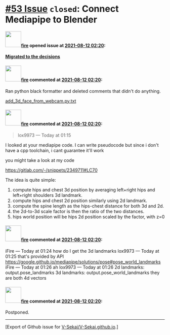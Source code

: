 # [\#53 Issue](https://github.com/V-Sekai/V-Sekai.github.io/issues/53) `closed`: Connect Mediapipe to Blender

#### <img src="https://avatars.githubusercontent.com/u/32321?u=c2e06a3d2b49a467aa907e54aa259516440267cc&v=4" width="50">[fire](https://github.com/fire) opened issue at [2021-08-12 02:20](https://github.com/V-Sekai/V-Sekai.github.io/issues/53):

[**Migrated to the decisions** ](https://github.com/V-Sekai/V-Sekai.github.io/blob/master/decisions/2022/20220624-webcam-to-posed-characters.md)

#### <img src="https://avatars.githubusercontent.com/u/32321?u=c2e06a3d2b49a467aa907e54aa259516440267cc&v=4" width="50">[fire](https://github.com/fire) commented at [2021-08-12 02:20](https://github.com/V-Sekai/V-Sekai.github.io/issues/53#issuecomment-897299702):

Ran python black formatter and deleted comments that didn't do anything.

[add_3d_face_from_webcam.py.txt](https://github.com/V-Sekai/v-sekai-proposals/files/6972437/add_3d_face_from_webcam.py.txt)

#### <img src="https://avatars.githubusercontent.com/u/32321?u=c2e06a3d2b49a467aa907e54aa259516440267cc&v=4" width="50">[fire](https://github.com/fire) commented at [2021-08-12 02:20](https://github.com/V-Sekai/V-Sekai.github.io/issues/53#issuecomment-1153630733):

> lox9973 — Today at 01:15

I looked at your mediapipe code.
I can write pseudocode but since i don't have a cpp toolchain, i cant guarantee it'll work 

you might take a look at my code

https://gitlab.com/-/snippets/2349711#LC70

The idea is quite simple:
1) compute hips and chest 3d position by averaging left+right hips and left+right shoulders 3d landmark.
2) compute hips and chest 2d position similarly using 2d landmark.
3) compute the spine length as the hips-chest distance for both 3d and 2d.
4) the 2d-to-3d scale factor is then the ratio of the two distances.
5) hips world position will be hips 2d position scaled by the factor, with z=0

#### <img src="https://avatars.githubusercontent.com/u/32321?u=c2e06a3d2b49a467aa907e54aa259516440267cc&v=4" width="50">[fire](https://github.com/fire) commented at [2021-08-12 02:20](https://github.com/V-Sekai/V-Sekai.github.io/issues/53#issuecomment-1153630956):

iFire — Today at 01:24
how do I get the 3d landmarks
lox9973 — Today at 01:25
that's provided by API
https://google.github.io/mediapipe/solutions/pose#pose_world_landmarks
iFire — Today at 01:26
ah
lox9973 — Today at 01:26
2d landmarks: output.pose_landmarks
3d landmarks: output.pose_world_landmarks
they are both 4d vectors

#### <img src="https://avatars.githubusercontent.com/u/32321?u=c2e06a3d2b49a467aa907e54aa259516440267cc&v=4" width="50">[fire](https://github.com/fire) commented at [2021-08-12 02:20](https://github.com/V-Sekai/V-Sekai.github.io/issues/53#issuecomment-1166185114):

Postponed.


-------------------------------------------------------------------------------



[Export of Github issue for [V-Sekai/V-Sekai.github.io](https://github.com/V-Sekai/V-Sekai.github.io).]
